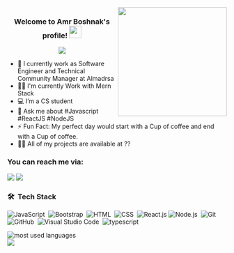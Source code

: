 
<img width="250" align="right" src="https://c.tenor.com/_DOBjnGspYAAAAAM/code-coding.gif">

<h3 align="center">
  Welcome to Amr Boshnak's profile!
  <img src="https://media.giphy.com/media/hvRJCLFzcasrR4ia7z/giphy.gif" width="28">
</h3>

<!-- Typing SVG by DenverCoder1 - https://github.com/DenverCoder1/readme-typing-svg -->
<p align="center">
  <a href="https://github.com/DenverCoder1/readme-typing-svg"><img src="https://readme-typing-svg.herokuapp.com/?lines=Front-End%20web%20developer;Always%20learning%20new%20things&font=Fira%20Code&center=true&width=440&height=45&color=f75c7e&vCenter=true&size=22"></a>
</p> 

- 🏢 I currently work as Software Engineer and Technical Community Manager  at Almadrsa
- 👨‍💻 I'm currently  Work with Mern Stack 
- 💻 I’m a CS student 
- 💬 Ask me about #Javascript #ReactJS #NodeJS
- ⚡ Fun Fact: My perfect day would start with a Cup of coffee and end with a Cup of coffee.
- 👨‍💻 All of my projects are available at ??


### You can reach me via:

<a href="https://www.facebook.com/profile.php?id=100090154201711" target="_blank"><img src="https://img.shields.io/badge/-Amr%20boshnak-0077B5?style=for-the-badge&logo=facebook&logoColor=white"/></a>
<a href="[[https://linkedin.com/in/ahmedkhater88](https://www.linkedin.com/in/amr-boshnak-788487288?utm_source=share&utm_campaign=share_via&utm_content=profile&utm_medium=android_app )](https://www.linkedin.com/in/amr-boshnak-788487288?utm_source=share&utm_campaign=share_via&utm_content=profile&utm_medium=android_app )" target="_blank"><img src="https://img.shields.io/badge/-Amr%20Boshnak-0077B5?style=for-the-badge&logo=Linkedin&logoColor=white"/></a>

### 🛠 &nbsp;Tech Stack
![JavaScript](https://img.shields.io/badge/-JavaScript-05122A?style=flat&logo=javascript)&nbsp;
![Bootstrap](https://img.shields.io/badge/-Bootstrap-05122A?style=flat&logo=bootstrap&logoColor=563D7C)&nbsp;
![HTML](https://img.shields.io/badge/-HTML-05122A?style=flat&logo=HTML5)&nbsp;
![CSS](https://img.shields.io/badge/-CSS-05122A?style=flat&logo=CSS3&logoColor=1572B6)&nbsp;
![React.js](https://img.shields.io/badge/-React-05122A?style=flat&logo=react)
![Node.js](https://img.shields.io/badge/-Node.js-05122A?style=flat&logo=node.js&logoColor=339933)&nbsp;
![Git](https://img.shields.io/badge/-Git-05122A?style=flat&logo=git)&nbsp;
![GitHub](https://img.shields.io/badge/-GitHub-05122A?style=flat&logo=github)&nbsp;
![Visual Studio Code](https://img.shields.io/badge/-Visual%20Studio%20Code-05122A?style=flat&logo=visual-studio-code&logoColor=007ACC)&nbsp;
![typescript](https://img.shields.io/badge/-TypeScript-05122A?style=flat&logo=typescript)&nbsp;





<img align="left" src="https://github-readme-stats.vercel.app/api/top-langs?username=yousefdergham&show_icons=true&locale=en&layout=compact&theme=radical" alt="most used languages" />
<br>
<a href="https://komarev.com/ghpvc/?username=yousefdergham&style=for-the-badge">
    <img src="https://komarev.com/ghpvc/?username=yousefdergham&style=for-the-badge">
</a>
